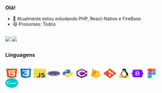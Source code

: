 ### Olá!

- 🌱 Atualmente estou estudando PHP, React-Native e FireBase
- 😄 Pronomes: Todos

##

<link rel="stylesheet" href="https://fonts.googleapis.com/css2?family=Material+Symbols+Rounded:opsz,wght,FILL,GRAD@20..48,100..700,0..1,-50..200" />

<div>
 <img height="180cm" src="https://github-readme-stats.vercel.app/api?username=lueamaral&count_private=true&show_icons=true&title_color=ffffff&text_color=ffffff&icon_color=ffffff&bg_color=0d1117&hide_border=true&locale=pt-BR&include_all_commits=true&hide_rank=true"/>
 <img height="180cm" src="https://github-readme-stats.vercel.app/api/top-langs/?username=lueamaral&title_color=ffffff&text_color=ffffff&icon_color=ffffff&bg_color=0d1117&hide_border=true&locale=pt-BR&layout=compact"/>
</div>

##

<div style=display: inline_block>
 <h3>Linguagens</h1>
 <br>
  <img align="center" alt="Lue-HTML" height="30" width="40" src="https://raw.githubusercontent.com/devicons/devicon/master/icons/html5/html5-original.svg">
  <img align="center" alt="Lue-CSS" height="30" width="40" src="https://raw.githubusercontent.com/devicons/devicon/master/icons/css3/css3-original.svg">
  <img align="center" alt="Lue-JS" height="30" width="40" src="https://raw.githubusercontent.com/devicons/devicon/master/icons/javascript/javascript-original.svg">
  <img align="center" alt="Lue-PHP" height="30" width="40" src="https://raw.githubusercontent.com/devicons/devicon/master/icons/php/php-original.svg">
  <img align="center" alt="Lue-Python" height="30" width="40" src="https://raw.githubusercontent.com/devicons/devicon/master/icons/python/python-original.svg">
  <img align="center" alt="Lue-CSharp" height="30" width="40" src="https://raw.githubusercontent.com/devicons/devicon/master/icons/csharp/csharp-original.svg">
  <img align="center" alt="Lue-FireBase" height="30" width="40" src="https://raw.githubusercontent.com/devicons/devicon/master/icons/firebase/firebase-original.svg">
  <img align="center" alt="Lue-Git" height="30" width="40" src="https://raw.githubusercontent.com/devicons/devicon/master/icons/git/git-original.svg">
  <img align="center" alt="Lue-Linux" height="30" width="40" src="https://raw.githubusercontent.com/devicons/devicon/master/icons/linux/linux-original.svg">
  <img align="center" alt="Lue-BootStrap" height="30" width="40" src="https://raw.githubusercontent.com/devicons/devicon/master/icons/bootstrap/bootstrap-original.svg">
  <img align="center" alt="Lue-Figma" height="30" width="40" src="https://raw.githubusercontent.com/devicons/devicon/master/icons/figma/figma-original.svg">
  <img align="center" alt="Lue-Canva" height="30" width="40" src="https://raw.githubusercontent.com/devicons/devicon/master/icons/canva/canva-original.svg">
</div>
